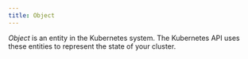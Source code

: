 ```yaml
---
title: Object
---
```


*Object* is an entity in the Kubernetes system. The Kubernetes API uses these entities to represent the state of your cluster.